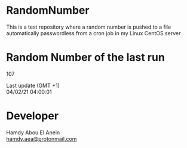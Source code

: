 # RandomNumber    
This is a test repository where a random number is pushed to a file automatically passwordless from a cron job in my Linux CentOS server    
# Random Number of the last run   
107
      
Last update (GMT +1)    
04/02/21 04:00:01
# Developer    
Hamdy Abou El Anein   
hamdy.aea@protonmail.com
